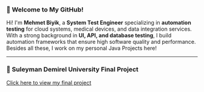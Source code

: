 ### 🚀 Welcome to My GitHub!

Hi! I'm **Mehmet Biyik**, a **System Test Engineer** specializing in **automation testing** for cloud systems, medical devices, and data integration services. With a strong background in **UI, API, and database testing**, I build automation frameworks that ensure high software quality and performance. Besides all these, I work on my personal Java Projects here! 

---

### 📄 Suleyman Demirel University Final Project 

[Click here to view my final project]((Mehmet_Biyik_Final_Project.pdf))
